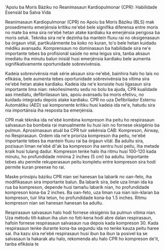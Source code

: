 'Apoiu ba Moris Báziku no Reanimasaun Kardiopulmonar (CPR): Habilidade Esensiál ba Salva Vida

Reanimasaun Kardiopulmonar (CPR) no Apoiu ba Moris Báziku (BLS) mak prosedimentu emerjénsia krítiku ne'ebé bele signifika diferensa entre moris no mate ba ema sira ne'ebé hetan atake kardiaku ka emerjénsia perigosa ba moris seluk. Teknika sira ne'e dezinha ba mantein fluxu rai no oksigenasaun ba órgaun vitál, partikulármente ba koko no kuran, to'o bele hetan kuidadu médiku avansadu. Komprensaun no dominasaun ba habilidade sira ne'e importante tebes ba profisionál saúde no ema leigus sira, tanba aksaun imediatu iha minutu balun inisiál husi emerjénsia kardiaku bele aumenta signifikativamente oportunidade sobrevivénsia.

Kadeia sobrevivénsia mak série aksaun sira-ne'ebé, bainhira halo ho lais no efikásia, bele aumenta tebes oportunidade sobrevivénsia ba vítima sira ne'ebé hetan atake kardiaku. Kadeia ida ne'e konsiste husi ligasaun sira importante lima nian: rekoñesimentu sedu no bolu ba ajuda, CPR kualidade aas imediatu, defibrilasaun lais, apoiu avansadu ba moris efetivu, no kuidadu integradu depois atake kardiaku. CPR no uza Defibrilador Esternu Automátiku (AED) sai komponente krítiku husi kadeia ida ne'e, hatudu sira nia importánsia iha resposta ba emerjénsia.

CPR mak téknika ida ne'ebé kombina kompreson iha peitu ho respirasaun salvasaun ba bombeia rai manualmente liu husi isin no fornese oksigénio ba pulmun. Aprosimasaun atuál ba CPR tuir sekénsia CAB: Kompreson, Airway, no Respirasaun. Ordem ida ne'e prioriza kompreson iha peitu, ne'ebé importante tebes ba mantein fluxu rai ba órgaun vitál. Ba adultu sira, pozisaun liman ne'ebé di'ak ba kompreson iha sentru husi peitu, iha metade kraik husi tulang dadur. Kompreson tenke halo iha ritmu husi 100-120 kada minutu, ho profundidade mínima 2 inches (5 cm) ba adultu. Importante tebes atu permite rekuperasaun peitu kompletu entre kompreson sira hodi permite kuran preenxe ho rai.

Maske prinsípiu báziku CPR nian sei hanesan ba labarik no oan-feto, iha modifikasaun sira importante balun. Ba labarik sira, bele uza liman ida ka rua ba kompreson, depende husi tamañu labarik nian, ho profundidade kompreson kona-ba 2 inches. Ba oan-feto, uza liman rua nian isin-klaran ba kompreson, tuir liña tetun, ho profundidade kona-ba 1.5 inches. Ritmu kompreson nian sei hanesan hanesan ba adultu.

Respirasaun salvasaun halo hodi fornese oksigénio ba pulmun vítima nian. Uza métodu tilt-kabun iha ulun no foti-kena hodi abre dalan respirasaun, hafoin fornese respirasaun salvasaun rua depois kada kompreson 30. Kada respirasaun tenke durante kona-ba segundu ida no tenke kauza peitu haree sai. Iha kazu sira ne'ebé respirasaun husi ibun ba ibun la posível ka se salvasaun la hakarak atu halo, rekomenda atu halo CPR ho kompreson de'it, tanba efikásia te